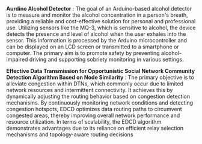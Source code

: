 **Aurdino Alcohol Detector** : The goal of an Arduino-based alcohol detector is to measure and monitor the alcohol concentration in a person's breath, providing a reliable and cost-effective solution for personal and professional use. Utilizing sensors like the MQ-3, which is sensitive to alcohol, the device detects the presence and level of alcohol when the user exhales into the sensor. This information is processed by the Arduino microcontroller and can be displayed on an LCD screen or transmitted to a smartphone or computer. The primary aim is to promote safety by preventing alcohol-impaired driving and supporting sobriety monitoring in various settings.


**Effective Data Transmission for Opportunistic Social Network Community Detection Algorithm Based on Node Similarity** : The primary objective is to alleviate congestion within DTNs, which commonly occur due to limited network resources and intermittent connectivity. It achieves this by dynamically adjusting the routing behavior based on congestion detection mechanisms. By continuously monitoring network conditions and detecting congestion hotspots, EDCD optimizes data routing paths to circumvent congested areas, thereby improving overall network performance and resource utilization. In terms of scalability, the EDCD algorithm demonstrates advantages due to its reliance on efficient relay selection mechanisms and topology-aware routing decisions
